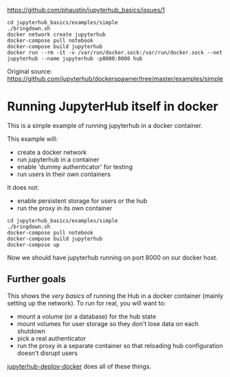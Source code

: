 https://github.com/phaustin/jupyterhub_basics/issues/1

```
cd jupyterhub_basics/examples/simple
./bringdown.sh
docker network create jupyterhub
docker-compose pull notebook
docker-compose build jupyterhub
docker run --rm -it -v /var/run/docker.sock:/var/run/docker.sock --net jupyterhub --name jupyterhub -p8000:8000 hub
```

Original source:  https://github.com/jupyterhub/dockerspawner/tree/master/examples/simple


# Running JupyterHub itself in docker

This is a simple example of running jupyterhub in a docker container.

This example will:

- create a docker network
- run jupyterhub in a container
- enable 'dummy authenticator' for testing
- run users in their own containers

It does not:

- enable persistent storage for users or the hub
- run the proxy in its own container

```
cd jupyterhub_basics/examples/simple
./bringdown.sh
docker-compose pull notebook
docker-compose build jupyterhub
docker-compose up
```

Now we should have jupyterhub running on port 8000 on our docker host.

## Further goals

This shows the *very basics* of running the Hub in a docker container (mainly setting up the network). To run for real, you will want to:

- mount a volume (or a database) for the hub state
- mount volumes for user storage so they don't lose data on each shutdown
- pick a real authenticator
- run the proxy in a separate container so that reloading hub configuration doesn't disrupt users

[jupyterhub-deploy-docker](https://github.com/jupyterhub/jupyterhub-deploy-docker) does all of these things.
